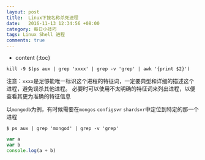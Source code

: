 ```yaml
---
layout: post
title:  Linux下按名称杀死进程
date:   2016-11-13 12:34:56 +08:00
category: 每日小技巧
tags: Linux Shell 进程
comments: true
---
```


* content
{:toc}

```
kill -9 $(ps aux | grep 'xxxx' | grep -v 'grep' | awk '{print $2}')
```

注意：`xxxx`是足够能唯一标识这个进程的特征词，一定要典型和详细的描述这个进程，避免误杀其他进程。
必要时可以使用不太明确的特征词来列出进程，以便查看其更为准确的特征信息

以`mongodb`为例，有时候需要在`mongos` `configsvr` `shardsvr`中定位到特定的那一个进程

```
$ ps aux | grep 'mongod' | grep -v 'grep'
```

```js
var a
var b
console.log(a + b)
```
